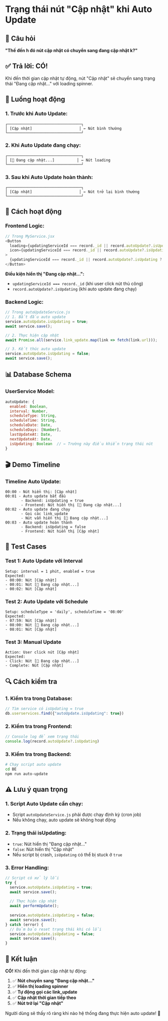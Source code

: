 # Trạng thái nút "Cập nhật" khi Auto Update

## 🎯 Câu hỏi

**"Thế đến h đó nút cập nhật có chuyển sang đang cập nhật k?"**

## ✅ Trả lời: CÓ!

Khi đến thời gian cập nhật tự động, nút "Cập nhật" sẽ chuyển sang trạng thái "Đang cập nhật..." với loading spinner.

## 🔄 Luồng hoạt động

### **1. Trước khi Auto Update:**
```
┌─────────────────────────────────┐
│ [Cập nhật]                     │ ← Nút bình thường
└─────────────────────────────────┘
```

### **2. Khi Auto Update đang chạy:**
```
┌─────────────────────────────────┐
│ [🔄 Đang cập nhật...]          │ ← Nút loading
└─────────────────────────────────┘
```

### **3. Sau khi Auto Update hoàn thành:**
```
┌─────────────────────────────────┐
│ [Cập nhật]                     │ ← Nút trở lại bình thường
└─────────────────────────────────┘
```

## 🔧 Cách hoạt động

### **Frontend Logic:**
```javascript
// Trong MyService.jsx
<Button
  loading={updatingServiceId === record._id || record.autoUpdate?.isUpdating}
  icon={updatingServiceId === record._id || record.autoUpdate?.isUpdating ? <LoadingOutlined /> : null}
>
  {updatingServiceId === record._id || record.autoUpdate?.isUpdating ? "Đang cập nhật..." : "Cập nhật"}
</Button>
```

**Điều kiện hiển thị "Đang cập nhật...":**
- `updatingServiceId === record._id` (khi user click nút thủ công)
- `record.autoUpdate?.isUpdating` (khi auto update đang chạy)

### **Backend Logic:**
```javascript
// Trong autoUpdateService.js
// 1. Bắt đầu auto update
service.autoUpdate.isUpdating = true;
await service.save();

// 2. Thực hiện cập nhật
await Promise.all(service.link_update.map(link => fetch(link.url)));

// 3. Kết thúc auto update
service.autoUpdate.isUpdating = false;
await service.save();
```

## 📊 Database Schema

### **UserService Model:**
```javascript
autoUpdate: {
  enabled: Boolean,
  interval: Number,
  scheduleType: String,
  scheduleTime: String,
  scheduleDate: Date,
  scheduleDays: [Number],
  lastUpdateAt: Date,
  nextUpdateAt: Date,
  isUpdating: Boolean  // ← Trường này điều khiển trạng thái nút
}
```

## 🎬 Demo Timeline

### **Timeline Auto Update:**

```
00:00 - Nút hiển thị: [Cập nhật]
00:01 - Auto update bắt đầu
       - Backend: isUpdating = true
       - Frontend: Nút hiển thị [🔄 Đang cập nhật...]
00:02 - Auto update đang chạy
       - Gọi các link_update
       - Nút vẫn hiển thị [🔄 Đang cập nhật...]
00:03 - Auto update hoàn thành
       - Backend: isUpdating = false
       - Frontend: Nút hiển thị [Cập nhật]
```

## 🧪 Test Cases

### **Test 1: Auto Update với Interval**
```
Setup: interval = 1 phút, enabled = true
Expected:
- 00:00: Nút [Cập nhật]
- 00:01: Nút [🔄 Đang cập nhật...]
- 00:02: Nút [Cập nhật]
```

### **Test 2: Auto Update với Schedule**
```
Setup: scheduleType = 'daily', scheduleTime = '08:00'
Expected:
- 07:59: Nút [Cập nhật]
- 08:00: Nút [🔄 Đang cập nhật...]
- 08:01: Nút [Cập nhật]
```

### **Test 3: Manual Update**
```
Action: User click nút [Cập nhật]
Expected:
- Click: Nút [🔄 Đang cập nhật...]
- Complete: Nút [Cập nhật]
```

## 🔍 Cách kiểm tra

### **1. Kiểm tra trong Database:**
```javascript
// Tìm service có isUpdating = true
db.userservices.find({"autoUpdate.isUpdating": true})
```

### **2. Kiểm tra trong Frontend:**
```javascript
// Console log để xem trạng thái
console.log(record.autoUpdate?.isUpdating)
```

### **3. Kiểm tra trong Backend:**
```bash
# Chạy script auto update
cd BE
npm run auto-update
```

## ⚠️ Lưu ý quan trọng

### **1. Script Auto Update cần chạy:**
- Script `autoUpdateService.js` phải được chạy định kỳ (cron job)
- Nếu không chạy, auto update sẽ không hoạt động

### **2. Trạng thái isUpdating:**
- `true`: Nút hiển thị "Đang cập nhật..."
- `false`: Nút hiển thị "Cập nhật"
- Nếu script bị crash, `isUpdating` có thể bị stuck ở `true`

### **3. Error Handling:**
```javascript
// Script có xử lý lỗi
try {
  service.autoUpdate.isUpdating = true;
  await service.save();
  
  // Thực hiện cập nhật
  await performUpdate();
  
  service.autoUpdate.isUpdating = false;
  await service.save();
} catch (error) {
  // Đảm bảo reset trạng thái khi có lỗi
  service.autoUpdate.isUpdating = false;
  await service.save();
}
```

## 🎯 Kết luận

**CÓ!** Khi đến thời gian cập nhật tự động:

1. ✅ **Nút chuyển sang "Đang cập nhật..."**
2. ✅ **Hiển thị loading spinner**
3. ✅ **Tự động gọi các link_update**
4. ✅ **Cập nhật thời gian tiếp theo**
5. ✅ **Nút trở lại "Cập nhật"**

Người dùng sẽ thấy rõ ràng khi nào hệ thống đang thực hiện auto update! 🎉
